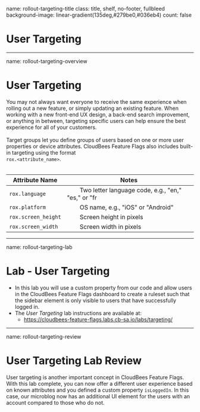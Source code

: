 name: rollout-targeting-title
class: title, shelf, no-footer, fullbleed
background-image: linear-gradient(135deg,#279be0,#036eb4)
count: false

# User Targeting

---
name: rollout-targeting-overview
# User Targeting

You may not always want everyone to receive the same experience when rolling out a new feature, or simply updating an existing feature. When working with a new front-end UX design, a back-end search improvement, or anything in between, targeting specific users can help ensure the best experience for all of your customers.
<br/>
<br/>
Target groups let you define groups of users based on one or more user properties or device attributes. CloudBees Feature Flags also includes built-in targeting using the format
<br/>
`rox.<attribute_name>`.
<br/>
<br/>

Attribute Name | Notes
--- | ---
`rox.language` | &nbsp;&nbsp;&nbsp;&nbsp;&nbsp;&nbsp;&nbsp;&nbsp;Two letter language code, e.g., "en," "es," or "fr
`rox.platform` | &nbsp;&nbsp;&nbsp;&nbsp;&nbsp;&nbsp;&nbsp;&nbsp;OS name, e.g., "iOS" or "Android"
`rox.screen_height` | &nbsp;&nbsp;&nbsp;&nbsp;&nbsp;&nbsp;&nbsp;&nbsp;Screen height in pixels
`rox.screen_width` | &nbsp;&nbsp;&nbsp;&nbsp;&nbsp;&nbsp;&nbsp;&nbsp;Screen width in pixels

---
name: rollout-targeting-lab
# Lab - User Targeting

* In this lab you will use a custom property from our code and allow users in the CloudBees Feature Flags dashboard to create a ruleset such that the sidebar element is only visible to users that have successfully logged in.
* The *User Targeting* lab instructions are available at:
  * https://cloudbees-feature-flags.labs.cb-sa.io/labs/targeting/ 

---
name: rollout-targeting-review

# User Targeting Lab Review

User targeting is another important concept in CloudBees Feature Flags. With this lab complete, you can now offer a different user experience based on known attributes and you defined a custom property `isLoggedIn`. In this case, our microblog now has an additional UI element for the users with an account compared to those who do not.
